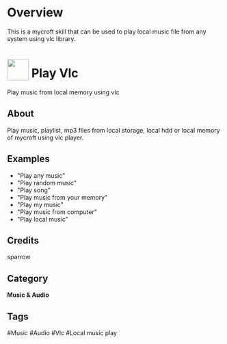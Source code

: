 # Overview
This is a mycroft skill that can be used to play local music file from any system using vlc library.
# <img src="https://raw.githack.com/FortAwesome/Font-Awesome/master/svgs/solid/music.svg" card_color="#FD9E66" width="50" height="50" style="vertical-align:bottom"/> Play Vlc
Play music from local memory using vlc

## About
Play music, playlist, mp3 files from local storage, local hdd or local memory of mycroft using vlc player.

## Examples
* "Play any music"
* "Play random music"
* "Play song"
* "Play music from your memory"
* "Play my music"
* "Play music from computer"
* "Play local music"

## Credits
sparrow

## Category
**Music & Audio**

## Tags
#Music
#Audio
#Vlc
#Local music play

